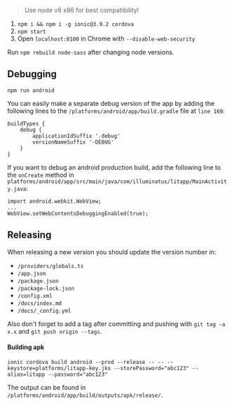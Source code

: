 
> Use node v8 x86 for best compatibility!

1. `npm i && npm i -g ionic@3.9.2 cordova`
2. `npm start`
3. Open `localhost:8100` in Chrome with `--disable-web-security`

Run `npm rebuild node-sass` after changing node versions.

## Debugging

`npm run android`

You can easily make a separate debug version of the app by adding the following lines to the `/platforms/android/app/build.gradle` file at `line 169`: 

```
buildTypes {
    debug {
        applicationIdSuffix '.debug'
        versionNameSuffix '-DEBUG'
    }
}
```

If you want to debug an android production build, add the following line to the `onCreate` method in `platforms/android/app/src/main/java/com/illuminatus/litapp/MainActivity.java`:
```
import android.webkit.WebView;
...
WebView.setWebContentsDebuggingEnabled(true);
```

## Releasing

When releasing a new version you should update the version number in:
- `/providers/globals.ts`
- `/app.json`
- `/package.json`
- `/package-lock.json`
- `/config.xml`
- `/docs/index.md`
- `/docs/_config.yml`

Also don't forget to add a tag after committing and pushing with `git tag -a x.x` and `git push origin --tags`.

#### Building apk

`ionic cordova build android --prod --release -- -- --keystore=platforms/litapp-key.jks --storePassword="abc123" --alias=litapp --password="abc123"`

The output can be found in `/platforms/android/app/build/outputs/apk/release/`.